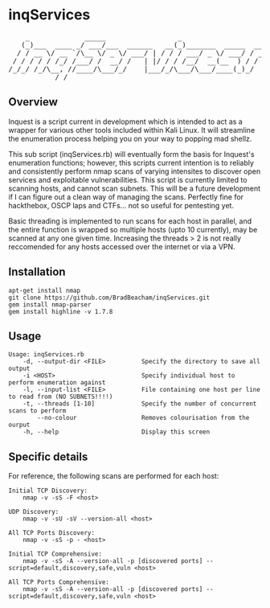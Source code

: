 # inqServices
<pre>
    _             _____                 _                       __  
   (_)___  ____ _/ ___/___  ______   __(_)_______  _____  _____/ /_ 
  / / __ \/ __ `/\__ \/ _ \/ ___/ | / / / ___/ _ \/ ___/ / ___/ __ \
 / / / / / /_/ /___/ /  __/ /   | |/ / / /__/  __(__  ) / /  / /_/ /
/_/_/ /_/\__, //____/\___/_/    |___/_/\___/\___/____(_)_/  /_.___/ 
           /_/                                                      
</pre>

Overview
--------

Inquest is a script current in development which is intended to act as a wrapper for various other tools included within Kali Linux.  It will streamline the enumeration process helping you on your way to popping mad shellz.

This sub script (inqServices.rb) will eventually form the basis for Inquest's enumeration functions; however, this scripts current intention is to reliably and consistently perform nmap scans of varying intensites to discover open services and exploitable vulnerabilities.  This script is currently limited to scanning hosts, and cannot scan subnets.  This will be a future development if I can figure out a clean way of managing the scans.  Perfectly fine for hackthebox, OSCP laps and CTFs... not so useful for pentesting yet.

Basic threading is implemented to run scans for each host in parallel, and the entire function is wrapped so multiple hosts (upto 10 currently), may be scanned at any one given time.  Increasing the threads > 2 is not really reccomended for any hosts accessed over the internet or via a VPN.

Installation
------------

    apt-get install nmap
    git clone https://github.com/BradBeacham/inqServices.git
    gem install nmap-parser
    gem install highline -v 1.7.8

Usage
-----

    Usage: inqServices.rb
        -d, --output-dir <FILE>          Specify the directory to save all output
        -i <HOST>                        Specify individual host to perform enumeration against
        -l, --input-list <FILE>          File containing one host per line to read from (NO SUBNETS!!!!)
        -t, --threads [1-10]             Specify the number of concurrent scans to perform
            --no-colour                  Removes colourisation from the ourput
        -h, --help                       Display this screen

Specific details
----------------

For reference, the following scans are performed for each host:

    Initial TCP Discovery:
        nmap -v -sS -F <host>

    UDP Discovery:
        nmap -v -sU -sV --version-all <host>
        
    All TCP Ports Discovery:
        nmap -v -sS -p - <host>

    Initial TCP Comprehensive:
        nmap -v -sS -A --version-all -p [discovered ports] --script=default,discovery,safe,vuln <host>

    All TCP Ports Comprehensive:
        nmap -v -sS -A --version-all -p [discovered ports] --script=default,discovery,safe,vuln <host>
